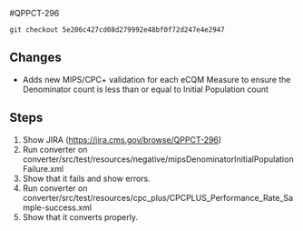 #QPPCT-296

`git checkout 5e206c427cd08d279992e48bf0f72d247e4e2947`
## Changes
- Adds new MIPS/CPC+ validation for each eCQM Measure to ensure the Denominator count
    is less than or equal to Initial Population count

## Steps
1) Show JIRA (https://jira.cms.gov/browse/QPPCT-296)
2) Run converter on converter/src/test/resources/negative/mipsDenominatorInitialPopulationFailure.xml
3) Show that it fails and show errors.
4) Run converter on converter/src/test/resources/cpc_plus/CPCPLUS_Performance_Rate_Sample-success.xml
5) Show that it converts properly.
